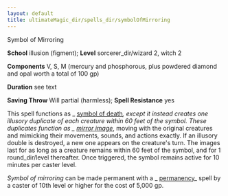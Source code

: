 ```yaml
---
layout: default
title: ultimateMagic_dir/spells_dir/symbolOfMirroring
---
```

Symbol of Mirroring

**School** illusion (figment); **Level** sorcerer_dir/wizard 2, witch 2

**Components** V, S, M (mercury and phosphorous, plus powdered diamond and opal worth a total of 100 gp)

**Duration** see text

**Saving Throw** Will partial (harmless); **Spell Resistance** yes

This spell functions as _ [symbol of death](../spells_dir/symbolOfDeath#_symbol-of-death)_, except it instead creates one illusory duplicate of each creature within 60 feet of the symbol. These duplicates function as _ [mirror image](../spells_dir/mirrorImage#_mirror-image)_, moving with the original creatures and mimicking their movements, sounds, and actions exactly. If an illusory double is destroyed, a new one appears on the creature's turn. The images last for as long as a creature remains within 60 feet of the symbol, and for 1 round_dir/level thereafter. Once triggered, the symbol remains active for 10 minutes per caster level.

_Symbol of mirroring_ can be made permanent with a _ [permanency](../spells_dir/permanency#_permanency)_ spell by a caster of 10th level or higher for the cost of 5,000 gp.

